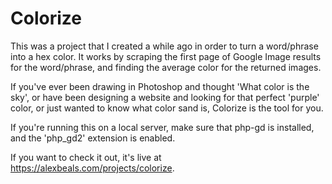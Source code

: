 # Colorize

This was a project that I created a while ago in order to turn a word/phrase into a hex color.  It works by scraping the first page of Google Image results for the word/phrase, and finding the average color for the returned images.

If you've ever been drawing in Photoshop and thought 'What color is the sky', or have been designing a website and looking for that perfect 'purple' color, or just wanted to know what color sand is, Colorize is the tool for you.

If you're running this on a local server, make sure that php-gd is installed, and the 'php_gd2' extension is enabled.

If you want to check it out, it's live at https://alexbeals.com/projects/colorize.
